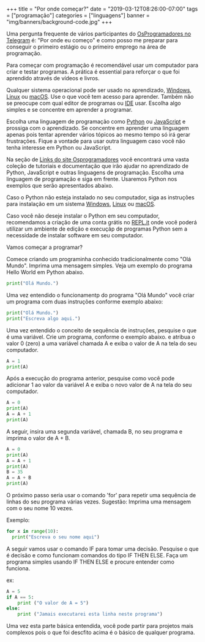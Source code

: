+++
title = "Por onde começar?"
date = "2019-03-12T08:26:00-07:00"
tags = ["programação"]
categories = ["linguagens"]
banner = "img/banners/background-code.jpg"
+++

Uma pergunta frequente de vários participantes do [OsProgramadores no Telegram](https://t.me/osprogramadores) é: "Por onde eu começo" e como posso me preparar para conseguir o primeiro estágio ou o primeiro emprego na área de programação. 

Para começar com programação é recomendável usar um computador para criar e testar programas. A prática é essential para reforçar o que foi aprendido através de vídeos e livros. 

Qualquer sistema operacional pode ser usado no aprendizado, [Windows](https://www.microsoft.com/en-ca/windows), [Linux](https://en.wikipedia.org/wiki/Linux) ou [macOS](https://en.wikipedia.org/wiki/MacOS). Use o que você tem acesso para aprender. Também não se preocupe com qual editor de programas ou [IDE](https://en.wikipedia.org/wiki/Integrated_development_environment) usar. Escolha algo simples e se concentre em aprender a programar.

Escolha uma linguagem de programação como [Python](https://wiki.python.org.br/DocumentacaoPython) ou [JavaScript](https://www.w3schools.com/js/default.asp) e prossiga com o aprendizado. Se concentre em aprender uma linguagem apenas pois tentar aprender vários tópicos ao mesmo tempo só irá gerar frustrações. Fique a vontade para usar outra linguagem caso você não tenha interesse em Python ou JavaScript.

Na seção de [Links do site Osprogramadores](https://osprogramadores.com/links/) você encontrará uma vasta coleção de tutoriais e documentação que irão ajudar no aprendizado de Python, JavaScript e outras linguagens de programação. Escolha uma linguagem de programação e siga em frente. Usaremos Python nos exemplos que serão apresentados abaixo.

Caso o Python não esteja instalado no seu computador, siga as instruções para instalação em um sistema [Windows](https://python.org.br/instalacao-windows/), [Linux](https://python.org.br/instalacao-linux/) ou [macOS](https://python.org.br/instalacao-mac/).

Caso você não deseje instalar o Python em seu computador, recomendamos a criação de uma conta grátis no [REPL.it](https://repl.it/) onde você poderá utilizar um ambiente de edição e execuçãp de programas Python sem a necessidade de instalar software em seu computador.

Vamos começar a programar?

Comece criando um programinha conhecido tradicionalmente como "Olá Mundo". Imprima uma mensagem simples. Veja um exemplo do programa Hello World em Python abaixo.

```python
print("Olá Mundo.")
```

Uma vez entendido o funcionamentp do programa "Olá Mundo" você criar um programa com duas instruções conforme exemplo abaixo:

```python
print("Olá Mundo.")
print("Escreva algo aqui.")
```

Uma vez entendido o conceito de sequência de instruções, pesquise o que é uma variável. Crie um programa, conforme o exemplo abaixo. e atribua o valor 0 (zero) a uma variável chamada A e exiba o valor de A na tela do seu computador.

```python
A = 1
print(A)
```

Após a execução do programa anterior, pesquise como você pode adicionar 1 ao valor da variável A e exiba o novo valor de A na tela do seu computador. 

```python
A = 0
print(A)
A = A + 1
print(A)
```

A seguir, insira uma segunda variável, chamada B, no seu programa e imprima o valor de A + B. 

```python
A = 0
print(A)
A = A + 1
print(A)
B = 35
A = A + B
print(A)
```

O próximo passo seria usar o comando 'for' para repetir uma sequência de linhas do seu programa várias vezes. Sugestão: Imprima uma mensagem com o seu nome 10 vezes.

Exemplo:

```python
for x in range(10):
  print("Escreva o seu nome aqui")
```

A seguir vamos usar o comando IF para tomar uma decisão. Pesquise o que é decisão e como funcionam comandos do tipo IF THEN ELSE. Faça um programa simples usando IF THEN ELSE e procure entender como funciona. 

ex:

```python
A = 5
if A == 5:
    print ("O valor de A = 5")
else:
    print ("Jamais executarei esta linha neste programa")
```

Uma vez esta parte básica entendida, você pode partir para projetos mais complexos pois o que foi descfito acima é o básico de qualquer programa.


